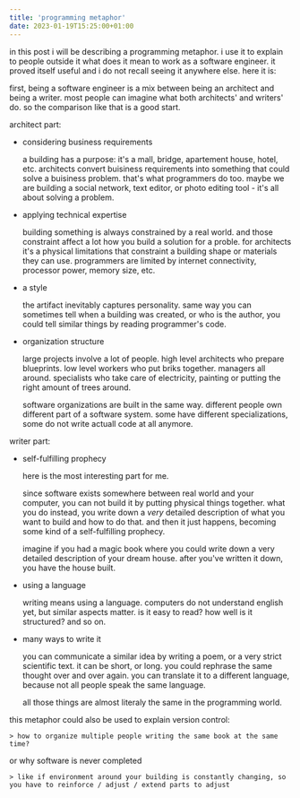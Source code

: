 ```yaml
---
title: 'programming metaphor'
date: 2023-01-19T15:25:00+01:00
---
```


in this post i will be describing a programming metaphor.
i use it to explain to people outside it what does it mean to work as a software engineer.
it proved itself useful and i do not recall seeing it anywhere else. here it is:

first, being a software engineer is a mix between being an architect and being a writer.
most people can imagine what both architects' and writers' do.
so the comparison like that is a good start.

architect part:

* considering business requirements

    a building has a purpose: it's a mall, bridge, apartement house, hotel, etc.
    architects convert buisiness requirements into something that could solve a buisiness problem.
    that's what programmers do too.
    maybe we are building a social network, text editor, or photo editing tool - it's all about solving a problem.

* applying technical expertise

    building something is always constrained by a real world.
    and those constraint affect a lot how you build a solution for a proble.
    for architects it's a physical limitations that constraint a building shape or materials they can use.
    programmers are limited by internet connectivity, processor power, memory size, etc.

* a style

    the artifact inevitably captures personality. 
    same way you can sometimes tell when a building was created, or who is the author,
    you could tell similar things by reading programmer's code.

* organization structure

    large projects involve a lot of people.
    high level architects who prepare blueprints.
    low level workers who put briks together.
    managers all around.
    specialists who take care of electricity, painting or putting the right amount of trees around.

    software organizations are built in the same way.
    different people own different part of a software system.
    some have different specializations, some do not write actuall code at all anymore.

writer part:

* self-fulfilling prophecy

    here is the most interesting part for me.

    since software exists somewhere between real world and your computer, you can not build it by putting physical things together.
    what you do instead, you write down a _very_ detailed description of what you want to build and how to do that.
    and then it just happens, becoming some kind of a self-fulfilling prophecy.

    imagine if you had a magic book where you could write down a very detailed description of your dream house.
    after you've written it down, you have the house built.

* using a language

    writing means using a language.
    computers do not understand english yet, but similar aspects matter.
    is it easy to read?
    how well is it structured?
    and so on.

* many ways to write it

    you can communicate a similar idea by writing a poem, or a very strict scientific text.
    it can be short, or long.
    you could rephrase the same thought over and over again.
    you can translate it to a different language, because not all people speak the same language.
    
    all those things are almost literaly the same in the programming world.


this metaphor could also be used to explain version control:

    > how to organize multiple people writing the same book at the same time?

or why software is never completed 
    
    > like if environment around your building is constantly changing, so you have to reinforce / adjust / extend parts to adjust
